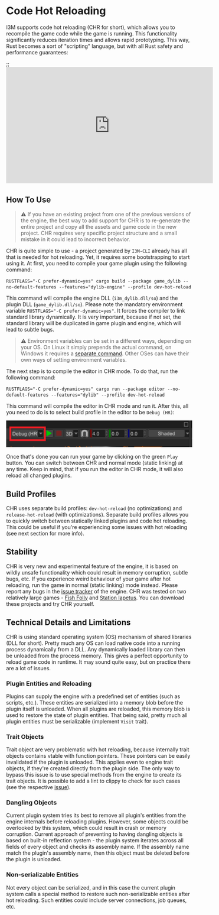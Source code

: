 # Code Hot Reloading

I3M supports code hot reloading (CHR for short), which allows you to recompile the game code while the game is running.
This functionality significantly reduces iteration times and allows rapid prototyping. This way, Rust becomes a sort of
"scripting" language, but with all Rust safety and performance guarantees:

;; <iframe width="560" height="315" src="https://www.youtube.com/embed/vq6P3Npydmw" title="YouTube video player" frameborder="0" allow="accelerometer; autoplay; clipboard-write; encrypted-media; gyroscope; picture-in-picture" allowfullscreen></iframe>

## How To Use

> ⚠️ If you have an existing project from one of the previous versions of the engine, the best way to add support for
> CHR is to re-generate the entire project and copy all the assets and game code in the new project. CHR requires very
> specific project structure and a small mistake in it could lead to incorrect behavior.

CHR is quite simple to use - a project generated by `I3M-CLI` already has all that is needed for hot reloading.
Yet, it requires some bootstrapping to start using it. At first, you need to compile your game plugin using the following
command:

```shell
RUSTFLAGS="-C prefer-dynamic=yes" cargo build --package game_dylib --no-default-features --features="dylib-engine" --profile dev-hot-reload
```

This command will compile the engine DLL (`i3m_dylib.dll/so`) and the plugin DLL (`game_dylib.dll/so`). Please note the
mandatory environment variable `RUSTFLAGS="-C prefer-dynamic=yes"`. It forces the compiler to link standard library
dynamically. It is very important, because if not set, the standard library will be duplicated in game plugin and engine,
which will lead to subtle bugs.

> ⚠️ Environment variables can be set in a different ways, depending on your OS. On Linux it simply prepends the actual
> command, on Windows it requires a [separate command](https://learn.microsoft.com/en-us/windows-server/administration/windows-commands/set_1#examples).
> Other OSes can have their own ways of setting environment variables.

The next step is to compile the editor in CHR mode. To do that, run the following command:

```shell
RUSTFLAGS="-C prefer-dynamic=yes" cargo run --package editor --no-default-features --features="dylib" --profile dev-hot-reload
```

This command will compile the editor in CHR mode and run it. After this, all you need to do is to select build profile
in the editor to be `Debug (HR)`:

![img.png](build_profile.png)

Once that's done you can run your game by clicking on the green `Play` button. You can switch between CHR and normal mode
(static linking) at any time. Keep in mind, that if you run the editor in CHR mode, it will also reload all changed plugins.

## Build Profiles

CHR uses separate build profiles: `dev-hot-reload` (no optimizations) and `release-hot-reload` (with optimizations).
Separate build profiles allows you to quickly switch between statically linked plugins and code hot reloading. This could
be useful if you're experiencing some issues with hot reloading (see next section for more info).

## Stability

CHR is very new and experimental feature of the engine, it is based on wildly unsafe functionality which could result
in memory corruption, subtle bugs, etc. If you experience weird behaviour of your game after hot reloading, run the
game in normal (static linking) mode instead. Please report any bugs in the [issue tracker](https://github.com/IThreeM/I3M-Engine-Core/issues)
of the engine. CHR was tested on two relatively large games - [Fish Folly](https://github.com/IThreeM/FishFolly) and
[Station Iapetus](https://github.com/IThreeM/StationIapetus). You can download these projects and try CHR yourself.

## Technical Details and Limitations

CHR is using standard operating system (OS) mechanism of shared libraries (DLL for short). Pretty much any OS can load
native code into a running process dynamically from a DLL. Any dynamically loaded library can then be unloaded from the
process memory. This gives a perfect opportunity to reload game code in runtime. It may sound quite easy, but on practice
there are a lot of issues.

### Plugin Entities and Reloading

Plugins can supply the engine with a predefined set of entities (such as scripts, etc.). These entities are serialized into
a memory blob before the plugin itself is unloaded. When all plugins are reloaded, this memory blob is used to restore
the state of plugin entities. That being said, pretty much all plugin entities must be serializable (implement `Visit` trait).

### Trait Objects

Trait object are very problematic with hot reloading, because internally trait objects contains vtable with function
pointers. These pointers can be easily invalidated if the plugin is unloaded. This applies even to engine trait objects,
if they're created directly from the plugin side. The only way to bypass this issue is to use special methods from the
engine to create its trait objects. It is possible to add a lint to clippy to check for such cases (see the respective
[issue](https://github.com/rust-lang/rust-clippy/issues/12819)).

### Dangling Objects

Current plugin system tries its best to remove all plugin's entities from the engine internals before reloading plugins.
However, some objects could be overlooked by this system, which could result in crash or memory corruption. Current
approach of preventing to having dangling objects is based on built-in reflection system - the plugin system iterates
across all fields of every object and checks its assembly name. If the assembly name match the plugin's assembly name,
then this object must be deleted before the plugin is unloaded.

### Non-serializable Entities

Not every object can be serialized, and in this case the current plugin system calls a special method to restore such
non-serializable entities after hot reloading. Such entities could include server connections, job queues, etc.
